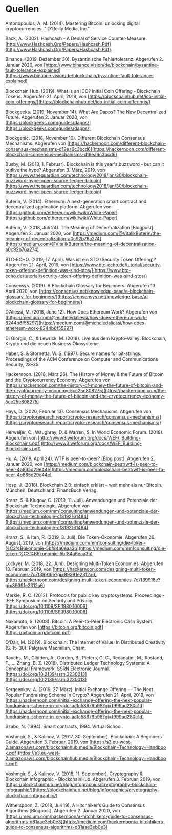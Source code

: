 # Quellen

Antonopoulos, A. M. \(2014\). Mastering Bitcoin: unlocking digital cryptocurrencies. " O'Reilly Media, Inc.".

Back, A. \(2002\). Hashcash - A Denial of Service Counter-Measure. [http://www.Hashcash.Org/Papers/Hashcash.Pdf](http://www.Hashcash.Org/Papers/Hashcash.Pdf).

Binance. \(2019, Dezember 30\). Byzantinische Fehlertoleranz. Abgerufen 2. Januar 2020, von [https://www.binance.vision/de/blockchain/byzantine-fault-tolerance-explained](https://www.binance.vision/de/blockchain/byzantine-fault-tolerance-explained)

Blockchain Hub. \(2019\). What is an ICO? Initial Coin Offering - Blockchain Tokens. Abgerufen 21. April, 2019, von [https://blockchainhub.net/ico-initial-coin-offerings/](https://blockchainhub.net/ico-initial-coin-offerings/)

Blockgeeks. \(2019, November 14\). What Are Dapps? The New Decentralized Future. Abgerufen 2. Januar 2020, von [https://blockgeeks.com/guides/dapps/](https://blockgeeks.com/guides/dapps/)

Blockgenic. \(2018, November 10\). Different Blockchain Consensus Mechanisms. Abgerufen von [https://hackernoon.com/different-blockchain-consensus-mechanisms-d19ea6c3bcd6](https://hackernoon.com/different-blockchain-consensus-mechanisms-d19ea6c3bcd6)

Busby, M. \(2018, 1. Februar\). Blockchain is this year's buzzword - but can it outlive the hype? Abgerufen 3. März, 2019, von [https://www.theguardian.com/technology/2018/jan/30/blockchain-buzzword-hype-open-source-ledger-bitcoin](https://www.theguardian.com/technology/2018/jan/30/blockchain-buzzword-hype-open-source-ledger-bitcoin) 

Buterin, V. \(2014\). Ethereum: A next-generation smart contract and decentralized application platform. Abgerufen von [https://github.com/ethereum/wiki/wiki/White-Paper](https://github.com/ethereum/wiki/wiki/White-Paper)

Buterin, V. \(2018, Juli 24\). The Meaning of Decentralization \[Blogpost\]. Abgerufen 2. Januar 2020, von [https://medium.com/@VitalikButerin/the-meaning-of-decentralization-a0c92b76a274](https://medium.com/@VitalikButerin/the-meaning-of-decentralization-a0c92b76a274)

BTC-ECHO. \(2019, 17. April\). Was ist ein STO \(Security Token Offering\)? Abgerufen 21. April, 2019, von [https://www.btc-echo.de/tutorial/security-token-offering-definition-was-sind-stos/](https://www.btc-echo.de/tutorial/security-token-offering-definition-was-sind-stos/) 

Consensys. \(2019\). A Blockchain Glossary for Beginners. Abgerufen 13. April 2020, von [https://consensys.net/knowledge-base/a-blockchain-glossary-for-beginners/](https://consensys.net/knowledge-base/a-blockchain-glossary-for-beginners/)

D’Aliessi, M. \(2018, June 12\). How Does Ethereum Work? Abgerufen von [https://medium.com/@micheledaliessi/how-does-ethereum-work-8244b6f55297](https://medium.com/@micheledaliessi/how-does-ethereum-work-8244b6f55297)

Di Giorgio, C., & Lewrick, M. \(2018\). Live aus dem Krypto-Valley: Blockchain, Krypto und die neuen Business Ökosysteme. 

Haber, S. & Stornetta, W. S. \(1997\). Secure names for bit-strings. Proceedings of the ACM Conference on Computer and Communications Security, 28–35.

Hackernoon. \(2018, März 26\). The History of Money & the Future of Bitcoin and the Cryptocurrency Economy. Abgerufen von [https://hackernoon.com/the-history-of-money-the-future-of-bitcoin-and-the-cryptocurrency-economy-5cc25e808275](https://hackernoon.com/the-history-of-money-the-future-of-bitcoin-and-the-cryptocurrency-economy-5cc25e808275)

Hays, D. \(2020, Februar 13\). Consensus Mechanisms. Abgerufen von [https://cryptoresearch.report/crypto-research/consensus-mechanisms/](https://cryptoresearch.report/crypto-research/consensus-mechanisms/)

Herweijer, C., Waughray, D. & Warren, S. In World Economic Forum. \(2018\). Abgerufen von  [http://www3.weforum.org/docs/WEF\_Building-Blockchains.pdf](http://www3.weforum.org/docs/WEF_Building-Blockchains.pdf)

Hu, A. \(2019, April 24\). WTF is peer-to-peer? \[Blog post\]. Abgerufen 2. Januar 2020, von [https://medium.com/blockchain-beat/wtf-is-peer-to-peer-4b865d29e44e](https://medium.com/blockchain-beat/wtf-is-peer-to-peer-4b865d29e44e)

Hosp, J. \(2018\). Blockchain 2.0: einfach erklärt – weit mehr als nur Bitcoin. München, Deutschland: FinanzBuch Verlag.

Kranz, S. & Klugow, C. \(2019, 11. Juli\). Anwendungen und Potenziale der Blockchain Technologie. Abgerufen von [https://medium.com/mm1consulting/anwendungen-und-potenziale-der-blockchain-technologie-cf8192161484](https://medium.com/mm1consulting/anwendungen-und-potenziale-der-blockchain-technologie-cf8192161484)

Kranz, S., & Iten, R. \(2019, 3. Juli\). Die Token-Ökonomie. Abgerufen 26. August, 2019, von [https://medium.com/mm1consulting/die-token-%C3%B6konomie-5bf84a6eaa3b](https://medium.com/mm1consulting/die-token-%C3%B6konomie-5bf84a6eaa3b)

Lockyer, M. \(2018, 22. Juni\). Designing Multi-Token Economies. Abgerufen 18. Februar, 2019, von [https://hackernoon.com/designing-multi-token-economies-7c7f39916e?gi=89391e2312a6](https://hackernoon.com/designing-multi-token-economies-7c7f39916e?gi=89391e2312a6) 

Merkle, R. C. \(2012\). Protocols for public key cryptosystems. Proceedings - IEEE Symposium on Security and Privacy. [https://doi.org/10.1109/SP.1980.10006](https://doi.org/10.1109/SP.1980.10006)

Nakamoto, S. \(2008\). Bitcoin: A Peer-to-Peer Electronic Cash System. Abgerufen von [https://bitcoin.org/bitcoin.pdf](https://bitcoin.org/bitcoin.pdf)

O’Dair, M. \(2019\). Blockchain: The Internet of Value. In Distributed Creativity \(S. 15-30\). Palgrave Macmillan, Cham.

Rauchs, M., Glidden, A., Gordon, B., Pieters, G. C., Recanatini, M., Rostand, F., … Zhang, B. Z. \(2018\). Distributed Ledger Technology Systems: A Conceptual Framework. SSRN Electronic Journal. [https://doi.org/10.2139/ssrn.3230013](https://doi.org/10.2139/ssrn.3230013)

Sergeenkov, A. \(2019, 27. März\). Initial Exchange Offering — The Next Popular Fundraising Scheme In Crypto? Abgerufen 21. April, 2019, von [https://hackernoon.com/initial-exchange-offering-the-next-popular-fundraising-scheme-in-crypto-aa1c58679b98?gi=f999ad280c1d](https://hackernoon.com/initial-exchange-offering-the-next-popular-fundraising-scheme-in-crypto-aa1c58679b98?gi=f999ad280c1d) 

Szabo, N. \(1994\). Smart contracts, 1994. Virtual School. 

Voshmgir, S., & Kalinov, V. \(2017, 30. September\). Blockchain: A Beginners Guide. Abgerufen 3. Februar, 2019, von [https://s3.eu-west-2.amazonaws.com/blockchainhub.media/Blockchain+Technology+Handbook.pdf](https://s3.eu-west-2.amazonaws.com/blockchainhub.media/Blockchain+Technology+Handbook.pdf) 

Voshmgir, S., & Kalinov, V. \(2018, 11. September\). Cryptography & Blockchain Infographic - BlockchainHub. Abgerufen 3. Februar, 2019, von [https://blockchainhub.net/blog/infographics/cryptography-blockchain-infographic/](https://blockchainhub.net/blog/infographics/cryptography-blockchain-infographic/)

Witherspoon, Z. \(2018, Juli 19\). A Hitchhiker’s Guide to Consensus Algorithms \[Blogpost\]. Abgerufen 2. Januar 2020, von [https://medium.com/hackernoon/a-hitchhikers-guide-to-consensus-algorithms-d81aae3eb0e3](https://medium.com/hackernoon/a-hitchhikers-guide-to-consensus-algorithms-d81aae3eb0e3)






